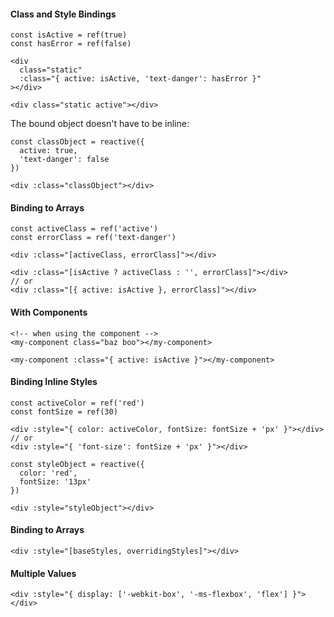 #### Class and Style Bindings

```
const isActive = ref(true)
const hasError = ref(false)

<div
  class="static"
  :class="{ active: isActive, 'text-danger': hasError }"
></div>

<div class="static active"></div>
```

The bound object doesn't have to be inline:

```
const classObject = reactive({
  active: true,
  'text-danger': false
})

<div :class="classObject"></div>
```

#### Binding to Arrays

```
const activeClass = ref('active')
const errorClass = ref('text-danger')

<div :class="[activeClass, errorClass]"></div>

<div :class="[isActive ? activeClass : '', errorClass]"></div>
// or
<div :class="[{ active: isActive }, errorClass]"></div>
```

#### With Components

```
<!-- when using the component -->
<my-component class="baz boo"></my-component>

<my-component :class="{ active: isActive }"></my-component>
```

#### Binding Inline Styles

```
const activeColor = ref('red')
const fontSize = ref(30)

<div :style="{ color: activeColor, fontSize: fontSize + 'px' }"></div>
// or
<div :style="{ 'font-size': fontSize + 'px' }"></div>

const styleObject = reactive({
  color: 'red',
  fontSize: '13px'
})

<div :style="styleObject"></div>
```

#### Binding to Arrays

```
<div :style="[baseStyles, overridingStyles]"></div>
```

#### Multiple Values

```
<div :style="{ display: ['-webkit-box', '-ms-flexbox', 'flex'] }"></div>
```
